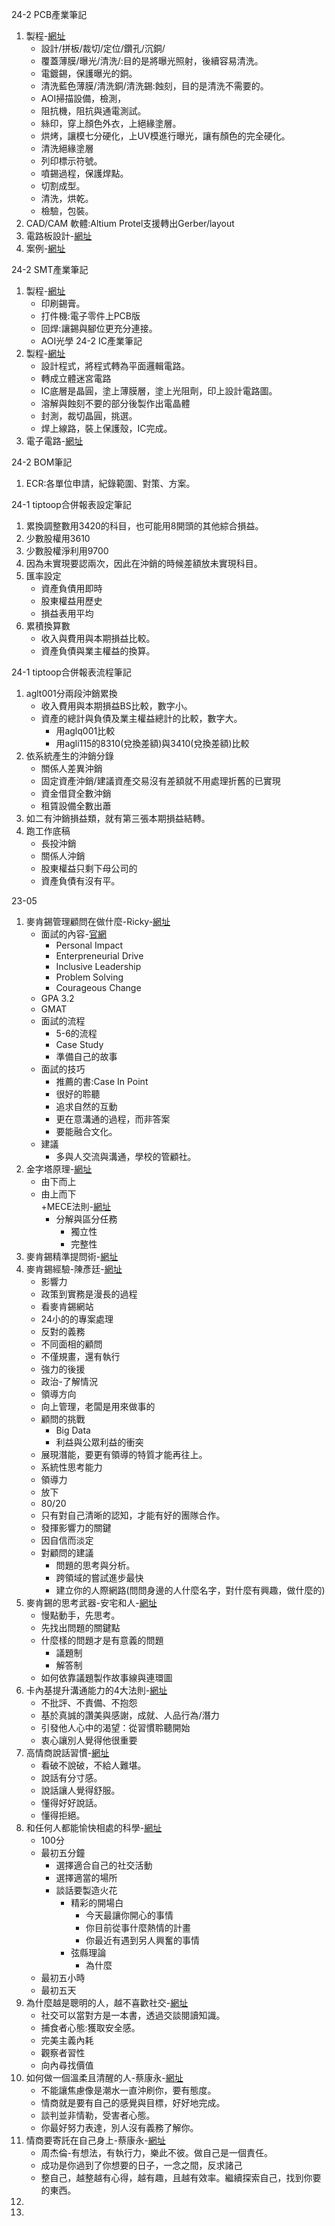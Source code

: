 24-2 PCB產業筆記
1. 製程-[網址](https://www.youtube.com/watch?v=FZForQYhdws)
   + 設計/拼板/裁切/定位/鑽孔/沉銅/
   + 覆蓋薄膜/曝光/清洗/:目的是將曝光照射，後續容易清洗。
   + 電鍍錫，保護曝光的銅。
   + 清洗藍色薄膜/清洗銅/清洗錫:蝕刻，目的是清洗不需要的。
   + AOI掃描設備，檢測，
   + 阻抗機，阻抗與通電測試。
   + 絲印，穿上顏色外衣，上絕緣塗層。
   + 烘烤，讓模七分硬化，上UV模進行曝光，讓有顏色的完全硬化。
   + 清洗絕緣塗層
   + 列印標示符號。
   + 噴錫過程，保護焊點。
   + 切割成型。
   + 清洗，烘乾。
   + 檢驗，包裝。
2. CAD/CAM 軟體:Altium Protel支援轉出Gerber/layout
3. 電路板設計-[網址](https://www.youtube.com/watch?v=yPJ-4nEXykE&t=177s)
4. 案例-[網址](https://oshwlab.com/kobebeefg/arduinopiano)

24-2 SMT產業筆記
1. 製程-[網址](https://www.youtube.com/watch?v=O8ZRwUXAAR8)
   + 印刷錫膏。
   + 打件機:電子零件上PCB版
   + 回焊:讓錫與腳位更充分連接。
   + AOI光學
24-2 IC產業筆記
1. 製程-[網址](https://www.youtube.com/watch?v=AHe_yVZW6no)
   + 設計程式，將程式轉為平面邏輯電路。
   + 轉成立體迷宮電路
   + IC底層是晶圓，塗上薄膜層，塗上光阻劑，印上設計電路圖。
   + 溶解與蝕刻不要的部分後製作出電晶體
   + 封測，裁切晶圓，挑選。
   + 焊上線路，裝上保護殼，IC完成。
2. 電子電路-[網址](https://www.youtube.com/watch?v=V3A0fxmhYrg)

24-2 BOM筆記
1. ECR:各單位申請，紀錄範圍、對策、方案。

24-1 tiptoop合併報表設定筆記
1. 累換調整數用3420的科目，也可能用8開頭的其他綜合損益。
2. 少數股權用3610
3. 少數股權淨利用9700
4. 因為未實現要認兩次，因此在沖銷的時候差額放未實現科目。
5. 匯率設定
   + 資產負債用即時
   + 股東權益用歷史
   + 損益表用平均
6. 累積換算數
   + 收入與費用與本期損益比較。
   + 資產負債與業主權益的換算。


24-1 tiptoop合併報表流程筆記
1. aglt001分兩段沖銷累換
   + 收入費用與本期損益BS比較，數字小。
   + 資產的總計與負債及業主權益總計的比較，數字大。
     + 用aglq001比較
     + 用agli115的8310(兌換差額)與3410(兌換差額)比較
2. 依系統產生的沖銷分錄
   + 關係人差異沖銷
   + 固定資產沖銷/建議資產交易沒有差額就不用處理折舊的已實現
   + 資金借貸全數沖銷
   + 租賃設備全數出蕭
3. 如二有沖銷損益類，就有第三張本期損益結轉。
4. 跑工作底稿
   + 長投沖銷
   + 關係人沖銷
   + 股東權益只剩下母公司的
   + 資產負債有沒有平。

23-05
1. 麥肯錫管理顧問在做什麼-Ricky-[網址](https://www.youtube.com/watch?v=l-OxhtFG2tU&list=PLvC10rAwpLzskly_CFnUZhj6Cuv_knVyx)
   + 面試的內容-[官網](https://www.mckinsey.com/careers/interviewing)
     + Personal Impact
     + Enterpreneurial Drive
     + Inclusive Leadership
     + Problem Solving
     + Courageous Change
   + GPA 3.2 
   + GMAT 
   + 面試的流程
     + 5-6的流程
     + Case Study
     + 準備自己的故事
   + 面試的技巧
     + 推薦的書:Case In Point
     + 很好的聆聽
     + 追求自然的互動
     + 更在意溝通的過程，而非答案
     + 要能融合文化。
   + 建議
     + 多與人交流與溝通，學校的管顧社。
2. 金字塔原理-[網址](https://www.youtube.com/watch?v=u_8RTop8O_Q)
   + 由下而上
   + 由上而下  
   +MECE法則-[網址](https://www.youtube.com/watch?v=kE7Hu_kHApY)
     + 分解與區分任務
       + 獨立性
       + 完整性
3. 麥肯錫精準提問術-[網址](https://www.youtube.com/watch?v=Q45noaxWzws)
4. 麥肯錫經驗-陳彥廷-[網址](https://ioh.tw/talks/%E9%BA%A5%E8%82%AF%E9%8C%AB-mckinsey-company-%E9%99%B3%E5%BD%A5%E5%BB%B7-bradley-chen-ov-work-us)
   + 影響力
   + 政策到實務是漫長的過程
   + 看麥肯錫網站
   + 24小的的專案處理
   + 反對的義務
   + 不同面相的顧問
   + 不僅規畫，還有執行
   + 強力的後援
   + 政治-了解情況
   + 領導方向
   + 向上管理，老闆是用來做事的
   + 顧問的挑戰
     + Big Data
     + 利益與公眾利益的衝突
   + 展現潛能，要更有領導的特質才能再往上。
   + 系統性思考能力
   + 領導力
   + 放下
   + 80/20
   + 只有對自己清晰的認知，才能有好的團隊合作。
   + 發揮影響力的關鍵
   + 因自信而淡定
   + 對顧問的建議
     + 問題的思考與分析。
     + 跨領域的嘗試進步最快
     + 建立你的人際網路(問問身邊的人什麼名字，對什麼有興趣，做什麼的)
5. 麥肯錫的思考武器-安宅和人-[網址](https://www.youtube.com/watch?v=5vJ5UI2TOGM)
    + 慢點動手，先思考。
    + 先找出問題的關鍵點
    + 什麼樣的問題才是有意義的問題
      + 議題制
      + 解答制
    + 如何依靠議題製作故事線與連環圖 
6. 卡內基提升溝通能力的4大法則-[網址](https://www.youtube.com/watch?v=4_zelZmUzLg)
   + 不批評、不責備、不抱怨
   + 基於真誠的讚美與感謝，成就、人品行為/潛力
   + 引發他人心中的渴望：從習慣聆聽開始
   + 衷心讓別人覺得他很重要
7. 高情商說話習慣-[網址](https://www.youtube.com/watch?v=EBRmRxaHkE8)
   + 看破不說破，不給人難堪。
   + 說話有分寸感。
   + 說話讓人覺得舒服。
   + 懂得好好說話。  
   + 懂得拒絕。
8. 和任何人都能愉快相處的科學-[網址](https://www.youtube.com/watch?v=rbM-BQ5JQ3I)
   + 100分
   + 最初五分鐘
     + 選擇適合自己的社交活動
     + 選擇適當的場所
     + 談話要製造火花
       + 精彩的開場白
         + 今天最讓你開心的事情
         + 你目前從事什麼熱情的計畫
         + 你最近有遇到另人興奮的事情
       + 弦縣理論
         + 為什麼 
   + 最初五小時
   + 最初五天
9. 為什麼越是聰明的人，越不喜歡社交-[網址](https://www.youtube.com/watch?v=04dkO_0trfA)
   + 社交可以當對方是一本書，透過交談閱讀知識。
   + 捕食者心態:獲取安全感。
   + 完美主義內耗
   + 觀察者習性
   + 向內尋找價值
10. 如何做一個溫柔且清醒的人-蔡康永-[網址](https://www.youtube.com/watch?v=K2vBHUUqWoI&t=15s)
    + 不能讓焦慮像是潮水一直沖刷你，要有態度。
    + 情商就是要有自己的感覺與目標，好好地完成。
    + 談判並非情勒，受害者心態。
    + 你最好努力表達，別人沒有義務了解你。
11. 情商要寄託在自己身上-蔡康永-[網址](https://www.youtube.com/watch?v=VY0KMYzTVJw)
    + 周杰倫-有想法，有執行力，樂此不彼。做自己是一個責任。
    + 成功是你過到了你想要的日子，一念之間，反求諸己
    + 整自己，越整越有心得，越有趣，且越有效率。繼續探索自己，找到你要的東西。
12. 
13. 
